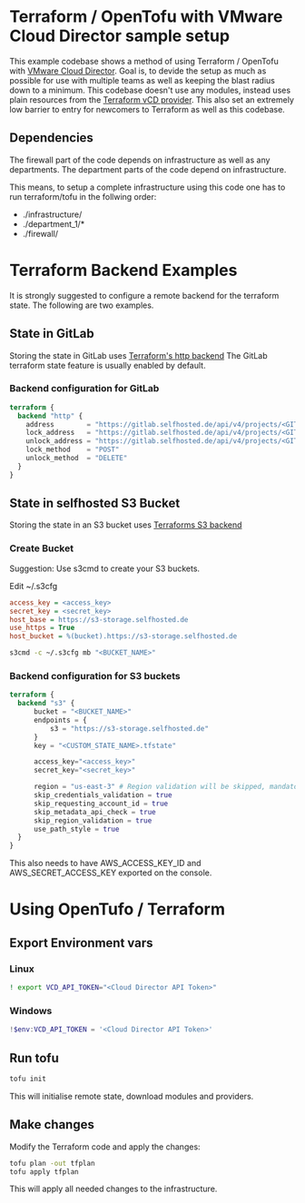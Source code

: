 # Terraform / OpenTofu with VMware Cloud Director sample setup

This example codebase shows a method of using Terraform / OpenTofu with [VMware Cloud Director](https://www.vmware.com/products/cloud-infrastructure/cloud-director).
Goal is, to devide the setup as much as possible for use with multiple teams as well as keeping the blast radius down to a minimum.
This codebase doesn't use any modules, instead uses plain resources from the [Terraform vCD provider](https://registry.terraform.io/providers/vmware/vcd/latest/docs).
This also set an extremely low barrier to entry for newcomers to Terraform as well as this codebase.

## Dependencies

The firewall part of the code depends on infrastructure as well as any departments.
The department parts of the code depend on infrastructure.

This means, to setup a complete infrastructure using this code one has to run terraform/tofu in the follwing order:

- ./infrastructure/
- ./department_1/*
- ./firewall/

# Terraform Backend Examples

It is strongly suggested to configure a remote backend for the terraform state.
The following are two examples.

## State in GitLab

Storing the state in GitLab uses [Terraform's http backend](https://developer.hashicorp.com/terraform/language/backend/http)
The GitLab terraform state feature is usually enabled by default.

### Backend configuration for GitLab

```terraform
terraform {
  backend "http" {
    address        = "https://gitlab.selfhosted.de/api/v4/projects/<GITLAB_PROJECT_ID>/terraform/state/<CUSTOM_STATE_NAME>"
    lock_address   = "https://gitlab.selfhosted.de/api/v4/projects/<GITLAB_PROJECT_ID>/terraform/state/<CUSTOM_STATE_NAME>/lock"
    unlock_address = "https://gitlab.selfhosted.de/api/v4/projects/<GITLAB_PROJECT_ID>/terraform/state/<CUSTOM_STATE_NAME>/lock"
    lock_method    = "POST"
    unlock_method  = "DELETE"
  }
}
```

## State in selfhosted S3 Bucket

Storing the state in an S3 bucket uses [Terraforms S3 backend](https://developer.hashicorp.com/terraform/language/backend/s3)

### Create Bucket

Suggestion: Use s3cmd to create your S3 buckets.

Edit ~/.s3cfg

```ini
access_key = <access_key>
secret_key = <secret_key>
host_base = https://s3-storage.selfhosted.de
use_https = True
host_bucket = %(bucket).https://s3-storage.selfhosted.de
```
```bash
s3cmd -c ~/.s3cfg mb "<BUCKET_NAME>"
```

### Backend configuration for S3 buckets

```terraform
terraform {
  backend "s3" {
      bucket = "<BUCKET_NAME>"
      endpoints = {
          s3 = "https://s3-storage.selfhosted.de"
      }
      key = "<CUSTOM_STATE_NAME>.tfstate"

      access_key="<access_key>"
      secret_key="<secret_key>"

      region = "us-east-3" # Region validation will be skipped, mandatory parameter
      skip_credentials_validation = true
      skip_requesting_account_id = true
      skip_metadata_api_check = true
      skip_region_validation = true
      use_path_style = true
  }
}
```

This also needs to have AWS_ACCESS_KEY_ID and AWS_SECRET_ACCESS_KEY exported on the console.

# Using OpenTufo / Terraform

## Export Environment vars

### Linux

```bash
! export VCD_API_TOKEN="<Cloud Director API Token>"
```

### Windows

```powershell
!$env:VCD_API_TOKEN = '<Cloud Director API Token>'
```

## Run tofu

```bash
tofu init
```

This will initialise remote state, download modules and providers.

## Make changes

Modify the Terraform code and apply the changes:

```bash
tofu plan -out tfplan
tofu apply tfplan
```

This will apply all needed changes to the infrastructure.
